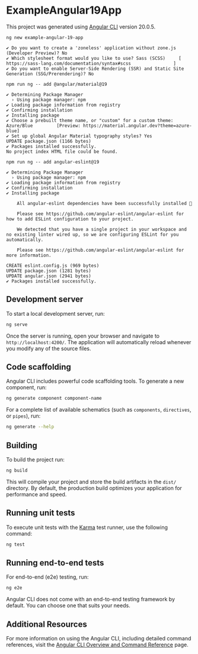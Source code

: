 # ExampleAngular19App

This project was generated using [Angular CLI](https://github.com/angular/angular-cli) version 20.0.5.

```shell
ng new example-angular-19-app

✔ Do you want to create a 'zoneless' application without zone.js (Developer Preview)? No
✔ Which stylesheet format would you like to use? Sass (SCSS)     [ https://sass-lang.com/documentation/syntax#scss                ]
✔ Do you want to enable Server-Side Rendering (SSR) and Static Site Generation (SSG/Prerendering)? No

npm run ng -- add @angular/material@19

✔ Determining Package Manager
  › Using package manager: npm
✔ Loading package information from registry
✔ Confirming installation
✔ Installing package
✔ Choose a prebuilt theme name, or "custom" for a custom theme: Azure/Blue         [Preview: https://material.angular.dev?theme=azure-blue]
✔ Set up global Angular Material typography styles? Yes
UPDATE package.json (1166 bytes)
✔ Packages installed successfully.
No project index HTML file could be found.

npm run ng -- add angular-eslint@19

✔ Determining Package Manager
  › Using package manager: npm
✔ Loading package information from registry
✔ Confirming installation
✔ Installing package

    All angular-eslint dependencies have been successfully installed 🎉

    Please see https://github.com/angular-eslint/angular-eslint for how to add ESLint configuration to your project.

    We detected that you have a single project in your workspace and no existing linter wired up, so we are configuring ESLint for you automatically.

    Please see https://github.com/angular-eslint/angular-eslint for more information.

CREATE eslint.config.js (969 bytes)
UPDATE package.json (1281 bytes)
UPDATE angular.json (2941 bytes)
✔ Packages installed successfully.
```

## Development server

To start a local development server, run:

```bash
ng serve
```

Once the server is running, open your browser and navigate to `http://localhost:4200/`. The application will automatically reload whenever you modify any of the source files.

## Code scaffolding

Angular CLI includes powerful code scaffolding tools. To generate a new component, run:

```bash
ng generate component component-name
```

For a complete list of available schematics (such as `components`, `directives`, or `pipes`), run:

```bash
ng generate --help
```

## Building

To build the project run:

```bash
ng build
```

This will compile your project and store the build artifacts in the `dist/` directory. By default, the production build optimizes your application for performance and speed.

## Running unit tests

To execute unit tests with the [Karma](https://karma-runner.github.io) test runner, use the following command:

```bash
ng test
```

## Running end-to-end tests

For end-to-end (e2e) testing, run:

```bash
ng e2e
```

Angular CLI does not come with an end-to-end testing framework by default. You can choose one that suits your needs.

## Additional Resources

For more information on using the Angular CLI, including detailed command references, visit the [Angular CLI Overview and Command Reference](https://angular.dev/tools/cli) page.
